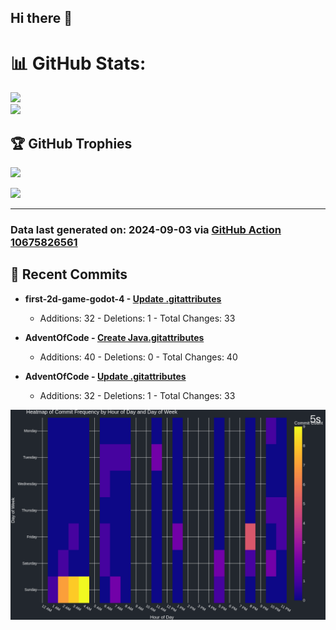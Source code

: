 ## Hi there 👋

<!--
**renerod1/renerod1** is a ✨ _special_ ✨ repository because its `README.md` (this file) appears on your GitHub profile.

Here are some ideas to get you started:

- 🔭 I’m currently working on ...
- 🌱 I’m currently learning ...
- 👯 I’m looking to collaborate on ...
- 🤔 I’m looking for help with ...
- 💬 Ask me about ...
- 📫 How to reach me: ...
- 😄 Pronouns: ...
- ⚡ Fun fact: ...
-->

# 📊 GitHub Stats:

![](https://github-readme-stats.vercel.app/api/?username=renerod1&hide_border=true&theme=transparent&show_icons=true&include_all_commits=true&exclude_repo=renerod1)<br/>
![](https://github-readme-stats.vercel.app/api/top-langs/?username=renerod1&hide_border=true&theme=transparent&layout=compact&langs_count=20&exclude_repo=renerod1&hide=git+attributes)

## 🏆 GitHub Trophies

![](https://github-profile-trophy.vercel.app/?username=renerod1&no-bg=true&no-frame=true)

![](https://skillicons.dev/icons?i=java,ts,godot,scss,kotlin,html,postgresql)

---

### Data last generated on: 2024-09-03 via [GitHub Action 10675826561](https://github.com/renerod1/renerod1/actions/runs/10675826561)

## 🚀 Recent Commits

- **first-2d-game-godot-4 - [Update .gitattributes](https://github.com/renerod1/first-2d-game-godot-4/commit/72ec4e1127f65c35b39c6fbed914b83ef69957b4)**
  - Additions: 32 - Deletions: 1 - Total Changes: 33

- **AdventOfCode - [Create Java.gitattributes](https://github.com/renerod1/AdventOfCode/commit/ce7648217f4e5b766301b8eb5e657722d0cbbee4)**
  - Additions: 40 - Deletions: 0 - Total Changes: 40

- **AdventOfCode - [Update .gitattributes](https://github.com/renerod1/AdventOfCode/commit/3c9fc6f7395531719331f15c3625f745542acea1)**
  - Additions: 32 - Deletions: 1 - Total Changes: 33

![](DataVisuals/data.gif)
